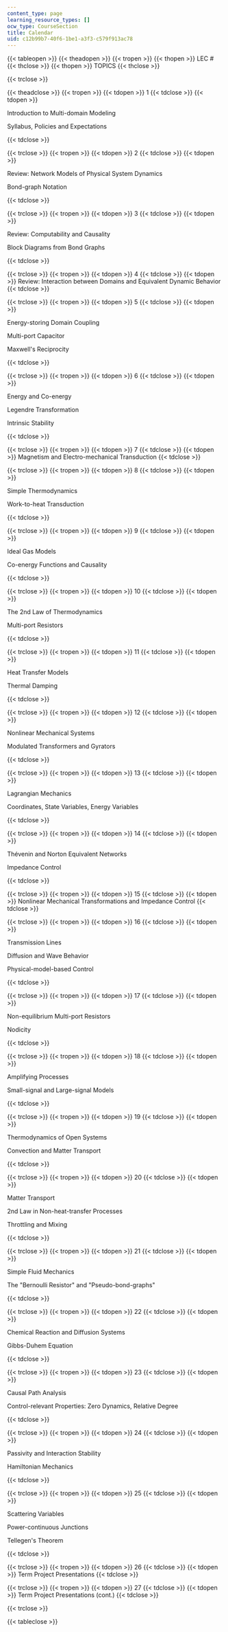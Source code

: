 ```yaml
---
content_type: page
learning_resource_types: []
ocw_type: CourseSection
title: Calendar
uid: c12b99b7-40f6-1be1-a3f3-c579f913ac78
---
```


{{< tableopen >}}
{{< theadopen >}}
{{< tropen >}}
{{< thopen >}}
LEC #
{{< thclose >}}
{{< thopen >}}
TOPICS
{{< thclose >}}

{{< trclose >}}

{{< theadclose >}}
{{< tropen >}}
{{< tdopen >}}
1
{{< tdclose >}}
{{< tdopen >}}


Introduction to Multi-domain Modeling

Syllabus, Policies and Expectations


{{< tdclose >}}

{{< trclose >}}
{{< tropen >}}
{{< tdopen >}}
2
{{< tdclose >}}
{{< tdopen >}}


Review: Network Models of Physical System Dynamics

Bond-graph Notation


{{< tdclose >}}

{{< trclose >}}
{{< tropen >}}
{{< tdopen >}}
3
{{< tdclose >}}
{{< tdopen >}}


Review: Computability and Causality

Block Diagrams from Bond Graphs


{{< tdclose >}}

{{< trclose >}}
{{< tropen >}}
{{< tdopen >}}
4
{{< tdclose >}}
{{< tdopen >}}
Review: Interaction between Domains and Equivalent Dynamic Behavior
{{< tdclose >}}

{{< trclose >}}
{{< tropen >}}
{{< tdopen >}}
5
{{< tdclose >}}
{{< tdopen >}}


Energy-storing Domain Coupling

Multi-port Capacitor

Maxwell's Reciprocity


{{< tdclose >}}

{{< trclose >}}
{{< tropen >}}
{{< tdopen >}}
6
{{< tdclose >}}
{{< tdopen >}}


Energy and Co-energy

Legendre Transformation

Intrinsic Stability


{{< tdclose >}}

{{< trclose >}}
{{< tropen >}}
{{< tdopen >}}
7
{{< tdclose >}}
{{< tdopen >}}
Magnetism and Electro-mechanical Transduction
{{< tdclose >}}

{{< trclose >}}
{{< tropen >}}
{{< tdopen >}}
8
{{< tdclose >}}
{{< tdopen >}}


Simple Thermodynamics

Work-to-heat Transduction


{{< tdclose >}}

{{< trclose >}}
{{< tropen >}}
{{< tdopen >}}
9
{{< tdclose >}}
{{< tdopen >}}


Ideal Gas Models

Co-energy Functions and Causality


{{< tdclose >}}

{{< trclose >}}
{{< tropen >}}
{{< tdopen >}}
10
{{< tdclose >}}
{{< tdopen >}}


The 2nd Law of Thermodynamics

Multi-port Resistors


{{< tdclose >}}

{{< trclose >}}
{{< tropen >}}
{{< tdopen >}}
11
{{< tdclose >}}
{{< tdopen >}}


Heat Transfer Models

Thermal Damping


{{< tdclose >}}

{{< trclose >}}
{{< tropen >}}
{{< tdopen >}}
12
{{< tdclose >}}
{{< tdopen >}}


Nonlinear Mechanical Systems

Modulated Transformers and Gyrators


{{< tdclose >}}

{{< trclose >}}
{{< tropen >}}
{{< tdopen >}}
13
{{< tdclose >}}
{{< tdopen >}}


Lagrangian Mechanics

Coordinates, State Variables, Energy Variables


{{< tdclose >}}

{{< trclose >}}
{{< tropen >}}
{{< tdopen >}}
14
{{< tdclose >}}
{{< tdopen >}}


Thévenin and Norton Equivalent Networks

Impedance Control


{{< tdclose >}}

{{< trclose >}}
{{< tropen >}}
{{< tdopen >}}
15
{{< tdclose >}}
{{< tdopen >}}
Nonlinear Mechanical Transformations and Impedance Control
{{< tdclose >}}

{{< trclose >}}
{{< tropen >}}
{{< tdopen >}}
16
{{< tdclose >}}
{{< tdopen >}}


Transmission Lines

Diffusion and Wave Behavior

Physical-model-based Control


{{< tdclose >}}

{{< trclose >}}
{{< tropen >}}
{{< tdopen >}}
17
{{< tdclose >}}
{{< tdopen >}}


Non-equilibrium Multi-port Resistors

Nodicity


{{< tdclose >}}

{{< trclose >}}
{{< tropen >}}
{{< tdopen >}}
18
{{< tdclose >}}
{{< tdopen >}}


Amplifying Processes

Small-signal and Large-signal Models


{{< tdclose >}}

{{< trclose >}}
{{< tropen >}}
{{< tdopen >}}
19
{{< tdclose >}}
{{< tdopen >}}


Thermodynamics of Open Systems

Convection and Matter Transport


{{< tdclose >}}

{{< trclose >}}
{{< tropen >}}
{{< tdopen >}}
20
{{< tdclose >}}
{{< tdopen >}}


Matter Transport

2nd Law in Non-heat-transfer Processes

Throttling and Mixing


{{< tdclose >}}

{{< trclose >}}
{{< tropen >}}
{{< tdopen >}}
21
{{< tdclose >}}
{{< tdopen >}}


Simple Fluid Mechanics

The "Bernoulli Resistor" and "Pseudo-bond-graphs"


{{< tdclose >}}

{{< trclose >}}
{{< tropen >}}
{{< tdopen >}}
22
{{< tdclose >}}
{{< tdopen >}}


Chemical Reaction and Diffusion Systems

Gibbs-Duhem Equation


{{< tdclose >}}

{{< trclose >}}
{{< tropen >}}
{{< tdopen >}}
23
{{< tdclose >}}
{{< tdopen >}}


Causal Path Analysis

Control-relevant Properties: Zero Dynamics, Relative Degree


{{< tdclose >}}

{{< trclose >}}
{{< tropen >}}
{{< tdopen >}}
24
{{< tdclose >}}
{{< tdopen >}}


Passivity and Interaction Stability

Hamiltonian Mechanics


{{< tdclose >}}

{{< trclose >}}
{{< tropen >}}
{{< tdopen >}}
25
{{< tdclose >}}
{{< tdopen >}}


Scattering Variables

Power-continuous Junctions

Tellegen's Theorem


{{< tdclose >}}

{{< trclose >}}
{{< tropen >}}
{{< tdopen >}}
26
{{< tdclose >}}
{{< tdopen >}}
Term Project Presentations
{{< tdclose >}}

{{< trclose >}}
{{< tropen >}}
{{< tdopen >}}
27
{{< tdclose >}}
{{< tdopen >}}
Term Project Presentations (cont.)
{{< tdclose >}}

{{< trclose >}}

{{< tableclose >}}